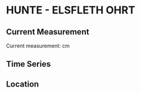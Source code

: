 # HUNTE - ELSFLETH OHRT

## Current Measurement

Current measurement: <Value topic="rivers/pegel-online/HUNTE/ELSFLETH_OHRT/measurementValue"/> cm

## Time Series

<TimeSeries topic="rivers/pegel-online/HUNTE/ELSFLETH_OHRT/measurementValue" period="week" />

## Location

<WorldMap>
  <Marker lat="53.22122323332735" lon="8.459939466394742" labelTopic="rivers/pegel-online/HUNTE/ELSFLETH_OHRT" />
</WorldMap>
